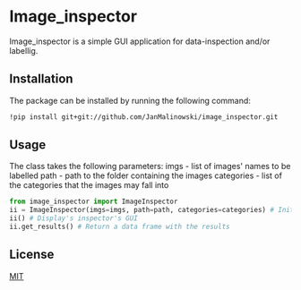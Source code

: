 # Image_inspector

Image_inspector is a simple GUI application for data-inspection and/or labellig.

## Installation

The package can be installed by running the following command: 
```bash
!pip install git+git://github.com/JanMalinowski/image_inspector.git
```

## Usage
The class takes the following parameters:
imgs - list of images' names to be labelled
path - path to the folder containing the images
categories - list of the categories that the images may fall into

```python
from image_inspector import ImageInspector
ii = ImageInspector(imgs=imgs, path=path, categories=categories) # Initializes ImageInspector class
ii() # Display's inspector's GUI
ii.get_results() # Return a data frame with the results
```

## License
[MIT](https://choosealicense.com/licenses/mit/)